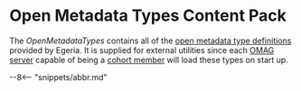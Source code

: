 <!-- SPDX-License-Identifier: CC-BY-4.0 -->
<!-- Copyright Contributors to the Egeria project. -->

# Open Metadata Types Content Pack

The *OpenMetadataTypes* contains all of the [open metadata type definitions](/types)  provided by Egeria. It is supplied for external utilities since each [OMAG server](/concepts/omag-server) capable of being a [cohort member](/concepts/cohort-member) will load these types on start up.

--8<-- "snippets/abbr.md"